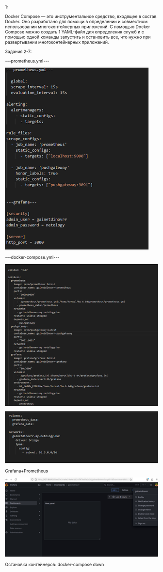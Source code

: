 1:

Docker Compose — это инструментальное средство, входящее в состав Docker. Оно разработано для помощи в определении и совместном использовании многоконтейнерных приложений. С помощью Docker Compose можно создать 1 YAML-файл для определения служб и с помощью одной команды запустить и остановить все, что нужно при развертывании многоконтейнерных приложений.




Задания 2-7: 


---prometheus.yml---


![alt text](image-5.png)


---docker-compose.yml---


![alt text](image-6.png)

![alt text](image-7.png)


Grafana+Prometheus


![alt text](image-3.png)

Остановка контейнеров: docker-compose down